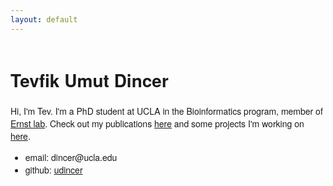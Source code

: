 ```yaml
---
layout: default
---
```


<div class="woohoo" id="wrapwrapwrap">
    <div id="hello"></div>
</div>

# Tevfik Umut Dincer

Hi, I'm Tev. I'm a PhD student at UCLA in the Bioinformatics program, member of [Ernst lab](http://www.biolchem.ucla.edu/labs/ernst/). Check out my publications [here](http://www.ncbi.nlm.nih.gov/pubmed/?term=umut+dincer) and some projects I'm working on [here](https://github.com/udincer).

- email: <span style="unicode-bidi:bidi-override; direction: rtl;"> ude.alcu<span style="display:none">hello@there.com</span>@recnid </span>
- github: [udincer](https://github.com/udincer)


<style>

    body {
        font-family: "Helvetica Neue", Helvetica, Arial, sans-serif;
    }

	.woohoo {
	    width: 95%;
	    margin: 0 auto;
	}

	#hello {
	    display: table;
	    margin: 0 auto;
	}

    .box {
        font: 0px sans-serif;
    }

    .box line,
    .box rect,
    .box circle {
        fill: #c9c9ff;
        stroke: #6666ff;
        stroke-width: 1.5px;
        opacity: 0.4;
    }

    .box .center {
        stroke-dasharray: 3,3;
    }

    .box .outlier {
        fill: none;
        stroke: #ccc;
    }

</style>

<script src="https://d3js.org/d3.v3.min.js"></script>
<script src="assets/box.js"></script>

<script>

    var margin = {top: 10, right: 5, bottom: 20, left: 5},
        width = document.getElementById('wrapwrapwrap').clientWidth/30,
        height = 360 - margin.top - margin.bottom;

    var min = Infinity,
        max = -Infinity;

    var chart = d3.box()
        .whiskers(iqr(1.5))
        .width(width)
        .height(height);

    d3.csv("assets/data.csv", function(error, csv) {
        if (error) throw error;

        var data = [];

        csv.forEach(function(x) {
            var e = Math.floor(x.variable),
                s = Math.floor(x.value),
                d = data[e];
            if (!d) d = data[e] = [s];
            else d.push(s);
            if (s > max) max = s;
            if (s < min) min = s;
        });

        chart.domain([min, max]);

        var svg = d3.select("div#hello").selectAll("svg")
            .data(data)
            .enter().append("svg")
            .attr("class", "box")
            .attr("width", width + margin.left + margin.right)
            .attr("height", height + margin.bottom + margin.top)
            .append("g")
            .attr("transform", "translate(" + margin.left + "," + margin.top + ")")
            .call(chart);

        setInterval(function() {
            svg.datum(randomize).call(chart.duration(1000));
        }, 2000);
    });

    function randomize(d) {
        if (!d.randomizer) d.randomizer = randomizer(d);
        return d.map(d.randomizer);
    }

    function randomizer(d) {
        var k = d3.max(d) * .2;
        return function(d) {
            return Math.max(min, Math.min(max, d + k * (Math.random() - .5)));
        };
    }

    // Returns a function to compute the interquartile range.
    function iqr(k) {
        return function(d, i) {
            var q1 = d.quartiles[0],
                q3 = d.quartiles[2],
                iqr = (q3 - q1) * k,
                i = -1,
                j = d.length;
            while (d[++i] < q1 - iqr);
            while (d[--j] > q3 + iqr);
            return [i, j];
        };
    }

</script>
